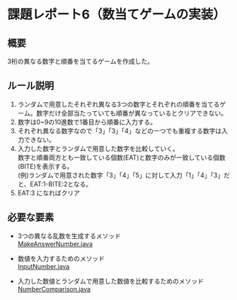 # 課題レポート6（数当てゲームの実装）

## 概要
3桁の異なる数字と順番を当てるゲームを作成した。

## ルール説明
1. ランダムで用意したそれぞれ異なる3つの数字とそれぞれの順番を当てるゲーム。数字だけ全部当たっていても順番が異なっているとクリアできない。
2. 数字は0~9の10進数で1番目から順番に入力する。
3. それぞれ異なる数字なので「3」「3」「4」などの一つでも重複する数字は入力できない。
4. 入力した数字とランダムで用意した数字を比較していく。<br>
    数字と順番両方とも一致している個数(EAT)と数字のみが一致している個数(BITE)を表示する。<br>
    (例)ランダムで用意された数字「3」「4」「5」に対して入力「1」「4」「3」だと、EAT:1-BITE:2となる。
5. EAT:3 になればクリア

## 必要な要素
- 3つの異なる乱数を生成するメソッド<br>
[MakeAnswerNumber.java](https://github.com/kyanshoma/Report6/blob/master/src/main/java/jp/ac/uryukyu/ie/e175773/MakeAnswerNumber.java)  
  
- 数値を入力するためのメソッド<br>
[InputNumber.java](https://github.com/kyanshoma/Report6/blob/master/src/main/java/jp/ac/uryukyu/ie/e175773/InputNumber.java)  

- 入力した数値とランダムで用意した数値を比較するためのメソッド
[NumberComparison.java](https://github.com/kyanshoma/Report6/blob/master/src/main/java/jp/ac/uryukyu/ie/e175773/NumberComparison.java)


